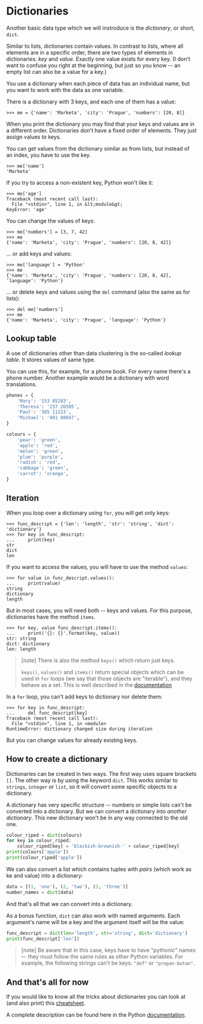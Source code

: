# Dictionaries

Another basic data type which we will instroduce is the
*dictionary*, or short, `dict`.

Similar to lists, dictionaries contain values.
In contrast to lists, where all elements are in a specific order, there are two types
of elements in dictionaries: *key* and *value*. 
Exactly one value exists for every key. (I don't want to confuse you right at the beginning,
but just so you know -- an empty list can also be a value for a key.)

You use a dictionary when each piece of data has an individual name, but you want 
to work with the data as one variable.

There is a dictionary with 3 keys, and each one of them has a value:

```pycon
>>> me = {'name': 'Marketa', 'city': 'Prague', 'numbers': [20, 8]}
```

When you print the dictionary you may find that 
your keys and values are in a different order.
Dictionaries don't have a fixed order of elements. They just 
assign values to keys.


You can get values from the dictionary similar as
from lists, but instead of an index, you have to use the key. 

```pycon
>>> me['name']
'Marketa'
```

If you try to access a non-existent key, Python won't like it:

```pycon
>>> me['age']
Traceback (most recent call last):
  File "<stdin>", line 1, in &lt;module&gt;
KeyError: 'age'
```

You can change the values of keys:

```pycon
>>> me['numbers'] = [3, 7, 42]
>>> me
{'name': 'Marketa', 'city': 'Prague', 'numbers': [20, 8, 42]}
```

... or add keys and values:

```pycon
>>> me['language'] = 'Python'
>>> me
{'name': 'Marketa', 'city': 'Prague', 'numbers': [20, 8, 42], 'language': 'Python'}
```

... or delete keys and values using the `del` command (also the same as for lists):

```pycon
>>> del me['numbers']
>>> me
{'name': 'Marketa', 'city': 'Prague', 'language': 'Python'}
```

## Lookup table

A use of dictionaries other than data clustering is the
so-called *lookup table*.
It stores values of same type.

You can use this, for example, for a phone book.
For every name there's a phone number.
Another example would be a dictionary with word translations.


```python
phones = {
    'Mary': '153 85283',
    'Theresa': '237 26505',
    'Paul': '385 11223',
    'Michael': '491 88047',
}

colours = {
    'pear': 'green',
    'apple': 'red',
    'melon': 'green',
    'plum': 'purple',
    'radish': 'red',
    'cabbage': 'green',
    'carrot': 'orange',
}
```

## Iteration

When you loop over a dictionary using `for`, you will get only keys:

```pycon
>>> func_descript = {'len': 'length', 'str': 'string', 'dict': 'dictionary'}
>>> for key in func_descript:
...     print(key)
str
dict
len
```

If you want to access the values, you will have to use the method `values`:

```pycon
>>> for value in func_descript.values():
...     print(value)
string
dictionary
length
```

But in most cases, you will need both -- keys and values.
For this purpose, dictionaries have the method `items`. 

```pycon
>>> for key, value func_descript.items():
...     print('{}: {}'.format(key, value))
str: string
dict: dictionary
len: length
```

> [note]
> There is also the method `keys()` which return just keys.
>
> `keys()`, `values()` and `items()` return special objects
> which can be used in `for` loops (we say that those objects are "iterable"),
> and they behave as a set.
> This is well described in the [documentation](https://docs.python.org/3.0/library/stdtypes.html#dictionary-view-objects)

In a `for` loop, you can't add keys to dictionary nor delete them:

```pycon
>>> for key in func_descript:
...     del func_descript[key]
Traceback (most recent call last):
  File "<stdin>", line 1, in <module>
RuntimeError: dictionary changed size during iteration
```

But you can change values for already existing keys.


## How to create a dictionary

Dictionaries can be created in two ways.
The first way uses square brackets `[]`.
The other way is by using the keyword `dict`.
This works similar to `strings`, `integer` or `list`, so it will
convert some specific objects to a dictionary.

A dictionary has very specific structure --
numbers or simple lists can't be converted into a dictionary.
But we can convert a dictionary into *another dictionary*.
This new dictionary won't be in any way connected to the
old one.

```python
colour_riped = dict(colours)
for key in colour_riped:
    colour_riped[key] = 'blackish-brownish-' + colour_riped[key]
print(colours['apple'])
print(colour_riped['apple'])
```

We can also convert a list which contains tuples with *pairs* 
(which work as ke and value) into a dictionary:

```python
data = [(1, 'one'), (2, 'two'), (3, 'three')]
number_names = dict(data)
```

And that's all that we can convert into a dictionary.

As a bonus function, `dict` can also work with named arguments.
Each argument's name will be a key and the argument itself will be the value:


```python
func_descript = dict(len='length', str='string', dict='dictionary')
print(func_descript['len'])
```

> [note]
> Be aware that in this case, keys have to have "pythonic" names –- 
> they must follow the same rules as other Python variables.
> For example, the following strings can't be keys: `"def"` or `"propan-butan"`.


## And that's all for now

If you would like to know all the tricks
about dictionaries you can look at (and also print) this [cheatsheet](https://github.com/ehmatthes/pcc/releases/download/v1.0.0/beginners_python_cheat_sheet_pcc_dictionaries.pdf).

A complete description can be found here in the
Python [documentation](https://docs.python.org/3.0/library/stdtypes.html#mapping-types-dict).

